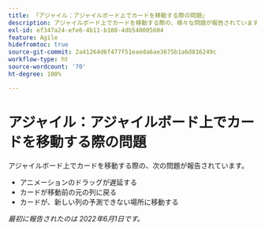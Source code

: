 ```yaml
---
title: 「アジャイル：アジャイルボード上でカードを移動する際の問題」
description: アジャイルボード上でカードを移動する際の、様々な問題が報告されています。
exl-id: ef347a24-efe6-4b11-b108-4db540005604
feature: Agile
hidefromtoc: true
source-git-commit: 2a41264d6f477f51eaeda6ae3675b1a6d816249c
workflow-type: ht
source-wordcount: '70'
ht-degree: 100%

---
```


# アジャイル：アジャイルボード上でカードを移動する際の問題

アジャイルボード上でカードを移動する際の、次の問題が報告されています。

* アニメーションのドラッグが遅延する
* カードが移動前の元の列に戻る
* カードが、新しい列の予測できない場所に移動する

_最初に報告されたのは 2022年6月1日です。_
